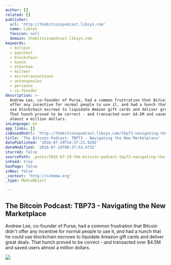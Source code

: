 ```yaml
---
author: []
related: []
publisher:
  url: 'http://thebitcoinpodcast.libsyn.com'
  name: Libsyn
  favicon: null
  domain: thebitcoinpodcast.libsyn.com
keywords:
  - bitcoin
  - popchest
  - blockchain
  - hunch
  - ethereum
  - milteer
  - microtransactions
  - antonopoulos
  - perianne
  - co-founder
description: >-
  Andrew Lee, co-founder of Purse, had a common frustration that Bitcoin didn't
  offer any incentive for normal people to use it, and had a hunch that he could
  use blockchain escrows to liquidate Amazon gift cards and deliver great deals.
  That hunch proved to be correct - and transacted over $4.5M and saved users
  almost a million dollars.
inLanguage: en
app_links: []
isBasedOnUrl: 'http://thebitcoinpodcast.libsyn.com/tbp73-navigating-the-new-marketplace'
title: 'The Bitcoin Podcast: TBP73 - Navigating the New Marketplace'
datePublished: '2016-07-19T14:37:21.929Z'
dateModified: '2016-07-18T08:37:53.473Z'
starred: false
sourcePath: _posts/2016-07-19-the-bitcoin-podcast-tbp73-navigating-the-new-marketplace.md
inFeed: true
hasPage: false
inNav: false
_context: 'http://schema.org'
_type: MediaObject

---
```

<article style=""><h1>The Bitcoin Podcast: TBP73 - Navigating the New Marketplace</h1><p>Andrew Lee, co-founder of Purse, had a common frustration that Bitcoin didn't offer any incentive for normal people to use it, and had a hunch that he could use blockchain escrows to liquidate Amazon gift cards and deliver great deals. That hunch proved to be correct - and transacted over $4.5M and saved users almost a million dollars.</p><img src="http://assets.libsyn.com/content/12230713?height=250&amp;width=250&amp;overlay=true" /></article>